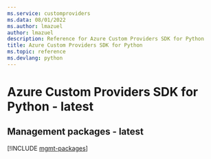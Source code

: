 ```yaml
---
ms.service: customproviders
ms.data: 08/01/2022
ms.author: lmazuel
author: lmazuel
description: Reference for Azure Custom Providers SDK for Python
title: Azure Custom Providers SDK for Python
ms.topic: reference
ms.devlang: python
---
```

# Azure Custom Providers SDK for Python - latest

## Management packages - latest
[!INCLUDE [mgmt-packages](custom-providers-mgmt-index.md)]